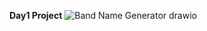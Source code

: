 **Day1 Project**
![Band Name Generator drawio](https://github.com/user-attachments/assets/80fae98a-6222-498d-b546-2a927a88c89e)
